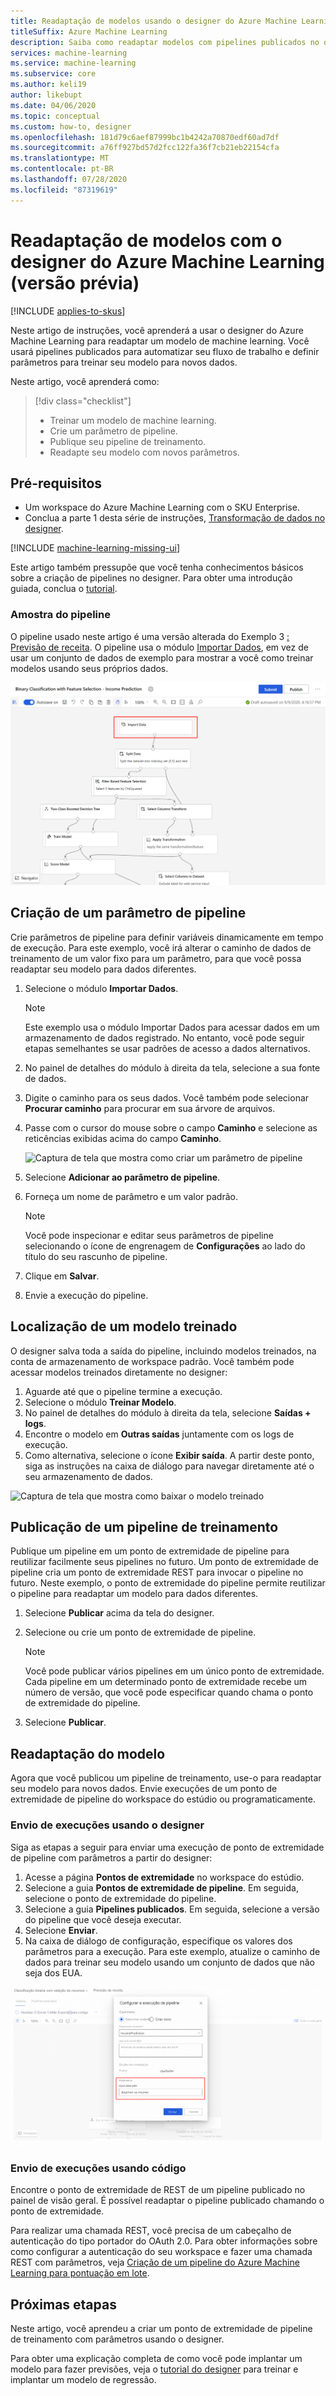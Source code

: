 ```yaml
---
title: Readaptação de modelos usando o designer do Azure Machine Learning (versão prévia)
titleSuffix: Azure Machine Learning
description: Saiba como readaptar modelos com pipelines publicados no designer do Azure Machine Learning (versão prévia).
services: machine-learning
ms.service: machine-learning
ms.subservice: core
ms.author: keli19
author: likebupt
ms.date: 04/06/2020
ms.topic: conceptual
ms.custom: how-to, designer
ms.openlocfilehash: 181d79c6aef87999bc1b4242a70870edf60ad7df
ms.sourcegitcommit: a76ff927bd57d2fcc122fa36f7cb21eb22154cfa
ms.translationtype: MT
ms.contentlocale: pt-BR
ms.lasthandoff: 07/28/2020
ms.locfileid: "87319619"
---
```

# <a name="retrain-models-with-azure-machine-learning-designer-preview"></a>Readaptação de modelos com o designer do Azure Machine Learning (versão prévia)
[!INCLUDE [applies-to-skus](../../includes/aml-applies-to-enterprise-sku.md)]

Neste artigo de instruções, você aprenderá a usar o designer do Azure Machine Learning para readaptar um modelo de machine learning. Você usará pipelines publicados para automatizar seu fluxo de trabalho e definir parâmetros para treinar seu modelo para novos dados. 

Neste artigo, você aprenderá como:

> [!div class="checklist"]
> * Treinar um modelo de machine learning.
> * Crie um parâmetro de pipeline.
> * Publique seu pipeline de treinamento.
> * Readapte seu modelo com novos parâmetros.

## <a name="prerequisites"></a>Pré-requisitos

* Um workspace do Azure Machine Learning com o SKU Enterprise.
* Conclua a parte 1 desta série de instruções, [Transformação de dados no designer](how-to-designer-transform-data.md).

[!INCLUDE [machine-learning-missing-ui](../../includes/machine-learning-missing-ui.md)]

Este artigo também pressupõe que você tenha conhecimentos básicos sobre a criação de pipelines no designer. Para obter uma introdução guiada, conclua o [tutorial](tutorial-designer-automobile-price-train-score.md). 

### <a name="sample-pipeline"></a>Amostra do pipeline

O pipeline usado neste artigo é uma versão alterada do Exemplo 3 [: Previsão de receita](samples-designer.md#classification). O pipeline usa o módulo [Importar Dados](algorithm-module-reference/import-data.md), em vez de usar um conjunto de dados de exemplo para mostrar a você como treinar modelos usando seus próprios dados.

![Captura de tela que mostra o pipeline de exemplo modificado com uma caixa realçando o módulo Importar Dados](./media/how-to-retrain-designer/modified-sample-pipeline.png)

## <a name="create-a-pipeline-parameter"></a>Criação de um parâmetro de pipeline

Crie parâmetros de pipeline para definir variáveis dinamicamente em tempo de execução. Para este exemplo, você irá alterar o caminho de dados de treinamento de um valor fixo para um parâmetro, para que você possa readaptar seu modelo para dados diferentes.

1. Selecione o módulo **Importar Dados**.

    > [!NOTE]
    > Este exemplo usa o módulo Importar Dados para acessar dados em um armazenamento de dados registrado. No entanto, você pode seguir etapas semelhantes se usar padrões de acesso a dados alternativos.

1. No painel de detalhes do módulo à direita da tela, selecione a sua fonte de dados.

1. Digite o caminho para os seus dados. Você também pode selecionar **Procurar caminho** para procurar em sua árvore de arquivos. 

1. Passe com o cursor do mouse sobre o campo **Caminho** e selecione as reticências exibidas acima do campo **Caminho**.

    ![Captura de tela que mostra como criar um parâmetro de pipeline](media/how-to-retrain-designer/add-pipeline-parameter.png)

1. Selecione **Adicionar ao parâmetro de pipeline**.

1. Forneça um nome de parâmetro e um valor padrão.

   > [!NOTE]
   > Você pode inspecionar e editar seus parâmetros de pipeline selecionando o ícone de engrenagem de **Configurações** ao lado do título do seu rascunho de pipeline. 

1. Clique em **Salvar**.

1. Envie a execução do pipeline.

## <a name="find-a-trained-model"></a>Localização de um modelo treinado

O designer salva toda a saída do pipeline, incluindo modelos treinados, na conta de armazenamento de workspace padrão. Você também pode acessar modelos treinados diretamente no designer:

1. Aguarde até que o pipeline termine a execução.
1. Selecione o módulo **Treinar Modelo**.
1. No painel de detalhes do módulo à direita da tela, selecione **Saídas + logs**.
1. Encontre o modelo em **Outras saídas** juntamente com os logs de execução.
1. Como alternativa, selecione o ícone **Exibir saída**. A partir deste ponto, siga as instruções na caixa de diálogo para navegar diretamente até o seu armazenamento de dados. 

![Captura de tela que mostra como baixar o modelo treinado](./media/how-to-retrain-designer/trained-model-view-output.png)

## <a name="publish-a-training-pipeline"></a>Publicação de um pipeline de treinamento

Publique um pipeline em um ponto de extremidade de pipeline para reutilizar facilmente seus pipelines no futuro. Um ponto de extremidade de pipeline cria um ponto de extremidade REST para invocar o pipeline no futuro. Neste exemplo, o ponto de extremidade do pipeline permite reutilizar o pipeline para readaptar um modelo para dados diferentes.

1. Selecione **Publicar** acima da tela do designer.
1. Selecione ou crie um ponto de extremidade de pipeline.

   > [!NOTE]
   > Você pode publicar vários pipelines em um único ponto de extremidade. Cada pipeline em um determinado ponto de extremidade recebe um número de versão, que você pode especificar quando chama o ponto de extremidade do pipeline.

1. Selecione **Publicar**.

## <a name="retrain-your-model"></a>Readaptação do modelo

Agora que você publicou um pipeline de treinamento, use-o para readaptar seu modelo para novos dados. Envie execuções de um ponto de extremidade de pipeline do workspace do estúdio ou programaticamente.

### <a name="submit-runs-by-using-the-designer"></a>Envio de execuções usando o designer

Siga as etapas a seguir para enviar uma execução de ponto de extremidade de pipeline com parâmetros a partir do designer:

1. Acesse a página **Pontos de extremidade** no workspace do estúdio.
1. Selecione a guia **Pontos de extremidade de pipeline**. Em seguida, selecione o ponto de extremidade do pipeline.
1. Selecione a guia **Pipelines publicados**. Em seguida, selecione a versão do pipeline que você deseja executar.
1. Selecione **Enviar**.
1. Na caixa de diálogo de configuração, especifique os valores dos parâmetros para a execução. Para este exemplo, atualize o caminho de dados para treinar seu modelo usando um conjunto de dados que não seja dos EUA.

![Captura de tela que mostra como configurar uma execução de pipeline com parâmetros no designer](./media/how-to-retrain-designer/published-pipeline-run.png)

### <a name="submit-runs-by-using-code"></a>Envio de execuções usando código

Encontre o ponto de extremidade de REST de um pipeline publicado no painel de visão geral. É possível readaptar o pipeline publicado chamando o ponto de extremidade.

Para realizar uma chamada REST, você precisa de um cabeçalho de autenticação do tipo portador do OAuth 2.0. Para obter informações sobre como configurar a autenticação do seu workspace e fazer uma chamada REST com parâmetros, veja [Criação de um pipeline do Azure Machine Learning para pontuação em lote](tutorial-pipeline-batch-scoring-classification.md#publish-and-run-from-a-rest-endpoint).

## <a name="next-steps"></a>Próximas etapas

Neste artigo, você aprendeu a criar um ponto de extremidade de pipeline de treinamento com parâmetros usando o designer.

Para obter uma explicação completa de como você pode implantar um modelo para fazer previsões, veja o [tutorial do designer](tutorial-designer-automobile-price-train-score.md) para treinar e implantar um modelo de regressão.
